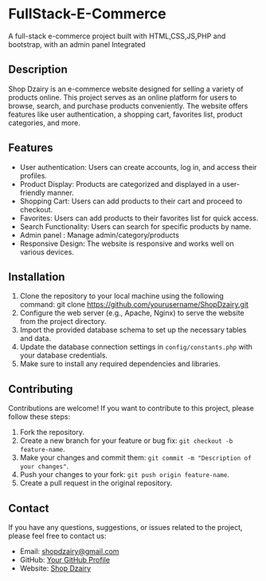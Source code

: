 # FullStack-E-Commerce
A full-stack e-commerce project built with HTML,CSS,JS,PHP and bootstrap, with an admin panel Integrated

## Description
Shop Dzairy is an e-commerce website designed for selling a variety of products online. This project serves as an online platform for users to browse, search, and purchase products conveniently. The website offers features like user authentication, a shopping cart, favorites list, product categories, and more.

## Features
- User authentication: Users can create accounts, log in, and access their profiles.
- Product Display: Products are categorized and displayed in a user-friendly manner.
- Shopping Cart: Users can add products to their cart and proceed to checkout.
- Favorites: Users can add products to their favorites list for quick access.
- Search Functionality: Users can search for specific products by name.
- Admin panel : Manage admin/category/products 
- Responsive Design: The website is responsive and works well on various devices.



## Installation
1. Clone the repository to your local machine using the following command:
git clone https://github.com/yourusername/ShopDzairy.git
2. Configure the web server (e.g., Apache, Nginx) to serve the website from the project directory.
3. Import the provided database schema to set up the necessary tables and data.
4. Update the database connection settings in `config/constants.php` with your database credentials.
5. Make sure to install any required dependencies and libraries.


## Contributing
Contributions are welcome! If you want to contribute to this project, please follow these steps:
1. Fork the repository.
2. Create a new branch for your feature or bug fix: `git checkout -b feature-name`.
3. Make your changes and commit them: `git commit -m "Description of your changes"`.
4. Push your changes to your fork: `git push origin feature-name`.
5. Create a pull request in the original repository.


## Contact
If you have any questions, suggestions, or issues related to the project, please feel free to contact us:
- Email: shopdzairy@gmail.com
- GitHub: [Your GitHub Profile](https://github.com/yourusername)
- Website: [Shop Dzairy](https://www.shopdzairy.com)

